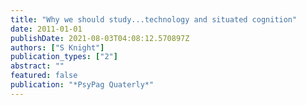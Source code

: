 ```yaml
---
title: "Why we should study...technology and situated cognition"
date: 2011-01-01
publishDate: 2021-08-03T04:08:12.570897Z
authors: ["S Knight"]
publication_types: ["2"]
abstract: ""
featured: false
publication: "*PsyPag Quaterly*"
---
```


